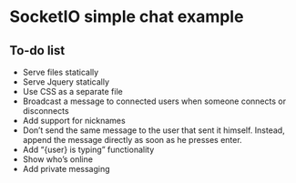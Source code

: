 # SocketIO simple chat example

## To-do list

 - Serve files statically
 - Serve Jquery statically
 - Use CSS as a separate file
 - Broadcast a message to connected users when someone connects or disconnects
 - Add support for nicknames
 - Don’t send the same message to the user that sent it himself. Instead, append the message directly as soon as he presses enter.
 - Add “{user} is typing” functionality
 - Show who’s online
 - Add private messaging

